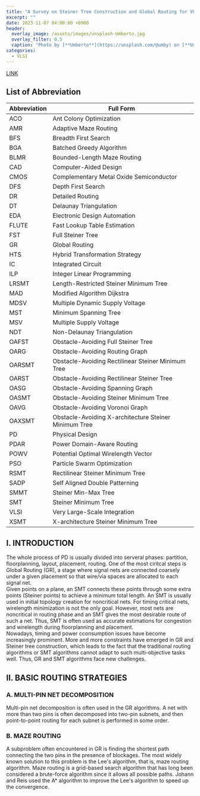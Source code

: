 ```yaml
---
title: "A Survey on Steiner Tree Construction and Global Routing for VLSI Design"
excerpt: ""
date: 2023-11-07 04:00:00 +0900
header:
  overlay_image: /assets/images/unsplash-Umberto.jpg
  overlay_filter: 0.5
  caption: "Photo by [**Umberto**](https://unsplash.com/@umby) on [**Unsplash**](https://unsplash.com/)"
categories:
  - VLSI
---
```


[LINK](https://ieeexplore.ieee.org/document/9057662)

## List of Abbreviation

| Abbreviation | Full Form |
|--------------|-----------|
| ACO | Ant Colony Optimization |
| AMR | Adaptive Maze Routing |
| BFS | Breadth First Search |
| BGA | Batched Greedy Algorithm |
| BLMR | Bounded-Length Maze Routing |
| CAD | Computer-Aided Design |
| CMOS | Complementary Metal Oxide Semiconductor |
| DFS | Depth First Search |
| DR | Detailed Routing |
| DT | Delaunay Triangulation |
| EDA | Electronic Design Automation |
| FLUTE | Fast Lookup Table Estimation |
| FST | Full Steiner Tree |
| GR | Global Routing |
| HTS | Hybrid Transformation Strategy |
| IC | Integrated Circuit |
| ILP | Integer Linear Programming |
| LRSMT | Length-Restricted Steiner Minimum Tree |
| MAD | Modified Algorithm Dijkstra |
| MDSV | Multiple Dynamic Supply Voltage |
| MST | Minimum Spanning Tree |
| MSV | Multiple Supply Voltage |
| NDT | Non-Delaunay Triangulation |
| OAFST | Obstacle-Avoiding Full Steiner Tree |
| OARG | Obstacle-Avoiding Routing Graph |
| OARSMT | Obstacle-Avoiding Rectilinear Steiner Minimum Tree |
| OARST | Obstacle-Avoiding Rectilinear Steiner Tree |
| OASG | Obstacle-Avoiding Spanning Graph |
| OASMT | Obstacle-Avoiding Steiner Minimum Tree |
| OAVG | Obstacle-Avoiding  Voronoi Graph |
| OAXSMT | Obstacle-Avoiding X-architecture Steiner Minimum Tree |
| PD | Physical Design |
| PDAR | Power Domain-Aware Routing |
| POWV | Potential Optimal Wirelength Vector |
| PSO | Particle Swarm Optimization |
| RSMT | Rectilinear Steiner Minimum Tree |
| SADP | Self Aligned Double Patterning |
| SMMT | Steiner Min-Max Tree |
| SMT | Steiner Minimum Tree |
| VLSI | Very Large-Scale Integration |
| XSMT | X-architecture Steiner Minimum Tree |

## I. INTRODUCTION

The whole process of PD is usually divided into serveral phases: partition, floorplanning, layout, placement, routing. One of the most ciritcal steps is Global Routing (GR), a stage where signal nets are connected coarsely under a given placement so that wire/via spaces are allocated to each signal net.  
Given points on a plane, an SMT connects these points through some extra points (Steiner points) to achieve a minimum total length. An SMT is usually used in initial topology creation for noncritical nets. For timing critical nets, wirelength minimization is not the only goal. However, most nets are noncritical in routing phase and an SMT gives the most desirable route of such a net. Thus, SMT is often used as accurate estimations for congestion and wirelength during floorplanning and placement.  
Nowadays, timing and power cconsumption issues have become increasingly prominent. More and more constraints have emerged in GR and Steiner tree construction, which leads to the fact that the traditional routing algorithms or SMT algorithms cannot adapt to such multi-objective tasks well. Thus, GR and SMT algorithms face new challenges.  

## II. BASIC ROUTING STRATEGIES

### A. MULTI-PIN NET DECOMPOSITION

Multi-pin net decomposition is often used in the GR algorithms. A net with more than two pins is often decomposed into two-pin subnets, and then point-to-point routing for each subnet is performed in some order.

### B. MAZE ROUTING

A subproblem often encountered in GR is finding the shortest path connecting the two pins in the presence of blockages. The most widely known solution to this problem is the <span class="custom-highlight" markdown="1">Lee's algorithm</span>, that is, maze routing algorithm. Maze routing is a grid-based search algorithm that has long been considered a brute-force algorithm since it allows all possible paths. Johann and Reis used the A\* algorithm to improve the Lee's algorithm to speed up the convergence.
